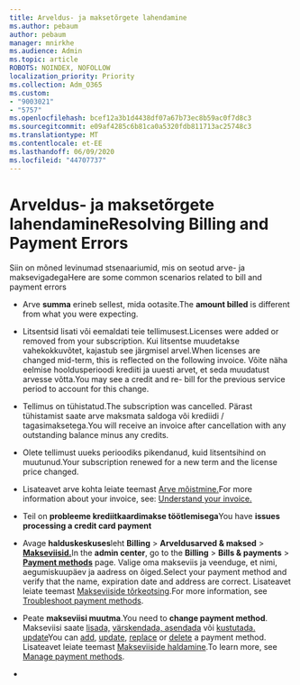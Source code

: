 ```yaml
---
title: Arveldus- ja maksetõrgete lahendamine
ms.author: pebaum
author: pebaum
manager: mnirkhe
ms.audience: Admin
ms.topic: article
ROBOTS: NOINDEX, NOFOLLOW
localization_priority: Priority
ms.collection: Adm_O365
ms.custom:
- "9003021"
- "5757"
ms.openlocfilehash: bcef12a3b1d4438df07a67b73ec8b59ac0f7d8c3
ms.sourcegitcommit: e09af4285c6b81ca0a5320fdb811713ac25748c3
ms.translationtype: MT
ms.contentlocale: et-EE
ms.lasthandoff: 06/09/2020
ms.locfileid: "44707737"
---
```

# <a name="resolving-billing-and-payment-errors"></a><span data-ttu-id="c1993-102">Arveldus- ja maksetõrgete lahendamine</span><span class="sxs-lookup"><span data-stu-id="c1993-102">Resolving Billing and Payment Errors</span></span>

<span data-ttu-id="c1993-103">Siin on mõned levinumad stsenaariumid, mis on seotud arve- ja maksevigadega</span><span class="sxs-lookup"><span data-stu-id="c1993-103">Here are some common scenarios related to bill and payment errors</span></span>

- <span data-ttu-id="c1993-104">Arve **summa** erineb sellest, mida ootasite.</span><span class="sxs-lookup"><span data-stu-id="c1993-104">The  **amount billed** is different from what you were expecting.</span></span>
- <span data-ttu-id="c1993-105">Litsentsid lisati või eemaldati teie tellimusest.</span><span class="sxs-lookup"><span data-stu-id="c1993-105">Licenses were added or removed from your subscription.</span></span> <span data-ttu-id="c1993-106">Kui litsentse muudetakse vahekokkuvõtet, kajastub see järgmisel arvel.</span><span class="sxs-lookup"><span data-stu-id="c1993-106">When licenses are changed mid-term, this is reflected on the following invoice.</span></span> <span data-ttu-id="c1993-107">Võite näha eelmise hooldusperioodi krediiti ja uuesti arvet, et seda muudatust arvesse võtta.</span><span class="sxs-lookup"><span data-stu-id="c1993-107">You may see a credit and re- bill for the previous service period to account for this change.</span></span>
- <span data-ttu-id="c1993-108">Tellimus on tühistatud.</span><span class="sxs-lookup"><span data-stu-id="c1993-108">The subscription was cancelled.</span></span> <span data-ttu-id="c1993-109">Pärast tühistamist saate arve maksmata saldoga või krediidi / tagasimaksetega.</span><span class="sxs-lookup"><span data-stu-id="c1993-109">You will receive an invoice after cancellation with any outstanding balance minus any credits.</span></span>
- <span data-ttu-id="c1993-110">Olete tellimust uueks perioodiks pikendanud, kuid litsentsihind on muutunud.</span><span class="sxs-lookup"><span data-stu-id="c1993-110">Your subscription renewed for a new term and the license price changed.</span></span>
- <span data-ttu-id="c1993-111">Lisateavet arve kohta leiate teemast [Arve mõistmine.](https://docs.microsoft.com/microsoft-365/commerce/billing-and-payments/understand-your-invoice2)</span><span class="sxs-lookup"><span data-stu-id="c1993-111">For more information about your invoice, see:  [Understand your invoice.](https://docs.microsoft.com/microsoft-365/commerce/billing-and-payments/understand-your-invoice2)</span></span>
- <span data-ttu-id="c1993-112">Teil on **probleeme krediitkaardimakse töötlemisega**</span><span class="sxs-lookup"><span data-stu-id="c1993-112">You have  **issues processing a credit card payment**</span></span>
- <span data-ttu-id="c1993-113">Avage **halduskeskuses**leht **Billing**   >   **Arveldusarved & maksed**   >   **[Makseviisid.](https://go.microsoft.com/fwlink/p/?linkid=2018806)**</span><span class="sxs-lookup"><span data-stu-id="c1993-113">In the  **admin center**, go to the  **Billing**  >  **Bills & payments**  >  **[Payment methods](https://go.microsoft.com/fwlink/p/?linkid=2018806)** page.</span></span> <span data-ttu-id="c1993-114">Valige oma makseviis ja veenduge, et nimi, aegumiskuupäev ja aadress on õiged.</span><span class="sxs-lookup"><span data-stu-id="c1993-114">Select your payment method and verify that the name, expiration date and address are correct.</span></span> <span data-ttu-id="c1993-115">Lisateavet leiate teemast [Makseviiside tõrkeotsing](https://docs.microsoft.com/microsoft-365/commerce/billing-and-payments/manage-payment-methods#troubleshoot-payment-methods).</span><span class="sxs-lookup"><span data-stu-id="c1993-115">For more information, see  [Troubleshoot payment methods](https://docs.microsoft.com/microsoft-365/commerce/billing-and-payments/manage-payment-methods#troubleshoot-payment-methods).</span></span>

- <span data-ttu-id="c1993-116">Peate **makseviisi muutma**.</span><span class="sxs-lookup"><span data-stu-id="c1993-116">You need to  **change payment method**.</span></span> <span data-ttu-id="c1993-117">Makseviisi saate [lisada,](https://docs.microsoft.com/microsoft-365/commerce/billing-and-payments/manage-payment-methods?view=o365-worldwide#add-a-payment-method) [värskendada, asendada](https://docs.microsoft.com/microsoft-365/commerce/billing-and-payments/manage-payment-methods?view=o365-worldwide#replace-a-payment-method) või [kustutada.](https://docs.microsoft.com/microsoft-365/commerce/billing-and-payments/manage-payment-methods?view=o365-worldwide#delete-a-payment-method) [update](https://docs.microsoft.com/microsoft-365/commerce/billing-and-payments/manage-payment-methods?view=o365-worldwide#update-payment-method-details)</span><span class="sxs-lookup"><span data-stu-id="c1993-117">You can [add](https://docs.microsoft.com/microsoft-365/commerce/billing-and-payments/manage-payment-methods?view=o365-worldwide#add-a-payment-method),  [update](https://docs.microsoft.com/microsoft-365/commerce/billing-and-payments/manage-payment-methods?view=o365-worldwide#update-payment-method-details),  [replace](https://docs.microsoft.com/microsoft-365/commerce/billing-and-payments/manage-payment-methods?view=o365-worldwide#replace-a-payment-method)  or  [delete](https://docs.microsoft.com/microsoft-365/commerce/billing-and-payments/manage-payment-methods?view=o365-worldwide#delete-a-payment-method)  a payment method.</span></span> <span data-ttu-id="c1993-118">Lisateavet leiate teemast [Makseviiside haldamine](https://docs.microsoft.com/microsoft-365/commerce/billing-and-payments/manage-payment-methods?view=o365-worldwide).</span><span class="sxs-lookup"><span data-stu-id="c1993-118">To learn more, see  [Manage payment methods](https://docs.microsoft.com/microsoft-365/commerce/billing-and-payments/manage-payment-methods?view=o365-worldwide).</span></span>
- 